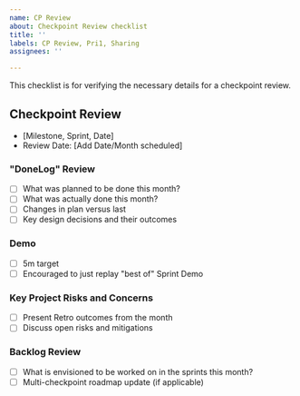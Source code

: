 ```yaml
---
name: CP Review
about: Checkpoint Review checklist
title: ''
labels: CP Review, Pri1, Sharing
assignees: ''

---
```


This checklist is for verifying the necessary details for a checkpoint review. 

## Checkpoint Review
- [Milestone, Sprint, Date]
- Review Date: [Add Date/Month scheduled]

### "DoneLog" Review
- [ ] What was planned to be done this month?
- [ ] What was actually done this month?
- [ ] Changes in plan versus last
- [ ] Key design decisions and their outcomes

### Demo
- [ ] 5m target
- [ ] Encouraged to just replay "best of" Sprint Demo

### Key Project Risks and Concerns
- [ ] Present Retro outcomes from the month
- [ ] Discuss open risks and mitigations

### Backlog Review
- [ ] What is envisioned to be worked on in the sprints this month?
- [ ] Multi-checkpoint roadmap update (if applicable)
